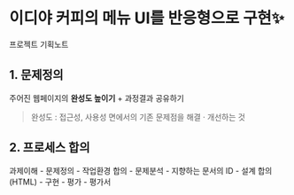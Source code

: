 # 이디야 커피의 메뉴 UI를 반응형으로 구현✨

프로젝트 기획노트

## 1. 문제정의

주어진 웹페이지의 **완성도 높이기** + 과정결과 공유하기

> 완성도 : 접근성, 사용성 면에서의 기존 문제점을 해결 · 개선하는 것

## 2. 프로세스 합의

과제이해 - 문제정의 - 작업환경 합의 - 문제분석 - 지향하는 문서의 ID - 설계 합의 (HTML) - 구현 - 평가 - 평가서

<p hidden>
<b>기능추가</b>
- 카테고리정렬
- n개 비교하기기능
- 더보기 버튼
- 메뉴 담기? 가까운 매장? 버튼
- 언어설정
- 추천메뉴 캐러셀
<b>컨텐츠추가</b>
- 카테고리 선택섹션
- 소제목 디바이더
- 서브헤더 알림 (코로나관련, 배민할인)
- 프로모태그추가(뉴,핫,스테디,시즌)
- 데스크탑 화면으로 보기
- 추천메뉴 케러셀
</p>
